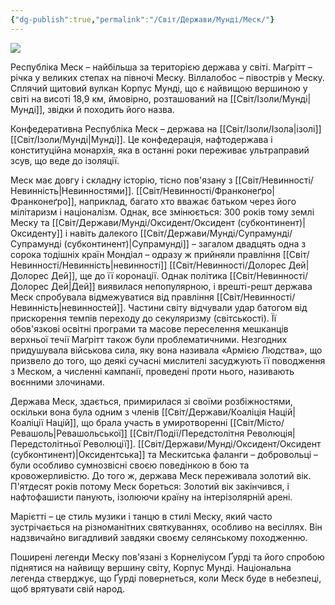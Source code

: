 ```yaml
---
{"dg-publish":true,"permalink":"/Світ/Держави/Мунді/Меск/"}
---
```


![](https://static.wikia.nocookie.net/discoelysium_gamepedia_en/images/7/79/DE_MEsque.png/revision/latest?cb=20191118105415)

Республіка Меск – найбільша за територією держава у світі. Маґрітт – річка у великих степах на півночі Меску. Віллалобос – півострів у Меску. Сплячий щитовий вулкан Корпус Мунді, що є найвищою вершиною у світі на висоті 18,9 км, ймовірно, розташований на [[Світ/Ізоли/Мунді\|Мунді]], звідки й походить його назва.

Конфедеративна Республіка Меск – держава на [[Світ/Ізоли/Ізола\|ізолі]] [[Світ/Ізоли/Мунді\|Мунді]]. Це конфедерація, нафтодержава і конституційна монархія, яка в останні роки переживає ультраправий зсув, що веде до ізоляції.

Меск має довгу і складну історію, тісно пов'язану з [[Світ/Невинності/Невинність\|Невинностями]]. [[Світ/Невинності/Франконеґро\|Франконеґро]], наприклад, багато хто вважає батьком через його мілітаризм і націоналізм. Однак, все змінюється: 300 років тому землі Меску та [[Світ/Держави/Мунді/Оксидент/Оксидент (субконтинент)\|Оксиденту]] і навіть далекого [[Світ/Держави/Мунді/Супрамунді/Супрамунді (субконтинент)\|Супрамунді]] – загалом двадцять одна з сорока тодішніх країн Мондіал – одразу ж прийняли правління [[Світ/Невинності/Невинність\|невинності]] [[Світ/Невинності/Долорес Дей\|Долорес Дей]], ще до її коронації. Однак політика [[Світ/Невинності/Долорес Дей\|Дей]] виявилася непопулярною, і врешті-решт держава Меск спробувала відмежуватися від правління [[Світ/Невинності/Невинність\|невинностей]]. Частини світу відчували удар батогом від прискорення темпів переходу до секуляризму (світськості). Її обов'язкові освітні програми та масове переселення мешканців верхньої течії Маґрітт також були проблематичними. Незгодних придушувала військова сила, яку вона називала «Армією Людства», що призвело до того, що деякі сучасні мислителі засуджують її поводження з Меском, а численні кампанії, проведені проти нього, називають воєнними злочинами.

Держава Меск, здається, примирилася зі своїми розбіжностями, оскільки вона була одним з членів [[Світ/Держави/Коаліція Націй\|Коаліції Націй]], що брала участь в умиротворенні [[Світ/Місто/Ревашоль\|Ревашольської]] [[Світ/Події/Передстолітня Революція\|Передстолітньої Революції]]. [[Світ/Держави/Мунді/Оксидент/Оксидент (субконтинент)\|Оксидентська]] та Мескитська фаланги – добровольці – були особливо сумнозвісні своєю поведінкою в бою та кровожерливістю. До того ж, держава Меск переживала золотий вік. П'ятдесят років потому Меск бореться: Золотий вік закінчився, і нафтофашисти панують, ізолюючи країну на інтерізолярній арені.

Марієтті – це стиль музики і танцю в стилі Меску, який часто зустрічається на різноманітних святкуваннях, особливо на весіллях. Він надзвичайно вигадливий завдяки своєму селянському походженню.

Поширені легенди Меску пов'язані з Корнеліусом Ґурді та його спробою піднятися на найвищу вершину світу, Корпус Мунді. Національна легенда стверджує, що Ґурді повернеться, коли Меск буде в небезпеці, щоб врятувати свій народ.